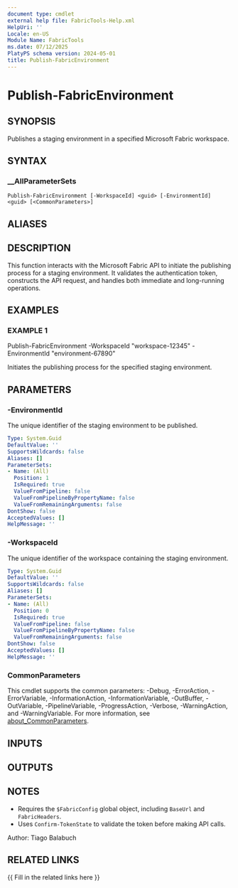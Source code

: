 ```yaml
---
document type: cmdlet
external help file: FabricTools-Help.xml
HelpUri: ''
Locale: en-US
Module Name: FabricTools
ms.date: 07/12/2025
PlatyPS schema version: 2024-05-01
title: Publish-FabricEnvironment
---
```


# Publish-FabricEnvironment

## SYNOPSIS

Publishes a staging environment in a specified Microsoft Fabric workspace.

## SYNTAX

### __AllParameterSets

```
Publish-FabricEnvironment [-WorkspaceId] <guid> [-EnvironmentId] <guid> [<CommonParameters>]
```

## ALIASES

## DESCRIPTION

This function interacts with the Microsoft Fabric API to initiate the publishing process for a staging environment.
It validates the authentication token, constructs the API request, and handles both immediate and long-running operations.

## EXAMPLES

### EXAMPLE 1

Publish-FabricEnvironment -WorkspaceId "workspace-12345" -EnvironmentId "environment-67890"

Initiates the publishing process for the specified staging environment.

## PARAMETERS

### -EnvironmentId

The unique identifier of the staging environment to be published.

```yaml
Type: System.Guid
DefaultValue: ''
SupportsWildcards: false
Aliases: []
ParameterSets:
- Name: (All)
  Position: 1
  IsRequired: true
  ValueFromPipeline: false
  ValueFromPipelineByPropertyName: false
  ValueFromRemainingArguments: false
DontShow: false
AcceptedValues: []
HelpMessage: ''
```

### -WorkspaceId

The unique identifier of the workspace containing the staging environment.

```yaml
Type: System.Guid
DefaultValue: ''
SupportsWildcards: false
Aliases: []
ParameterSets:
- Name: (All)
  Position: 0
  IsRequired: true
  ValueFromPipeline: false
  ValueFromPipelineByPropertyName: false
  ValueFromRemainingArguments: false
DontShow: false
AcceptedValues: []
HelpMessage: ''
```

### CommonParameters

This cmdlet supports the common parameters: -Debug, -ErrorAction, -ErrorVariable,
-InformationAction, -InformationVariable, -OutBuffer, -OutVariable, -PipelineVariable,
-ProgressAction, -Verbose, -WarningAction, and -WarningVariable. For more information, see
[about_CommonParameters](https://go.microsoft.com/fwlink/?LinkID=113216).

## INPUTS

## OUTPUTS

## NOTES

- Requires the `$FabricConfig` global object, including `BaseUrl` and `FabricHeaders`.
- Uses `Confirm-TokenState` to validate the token before making API calls.

Author: Tiago Balabuch

## RELATED LINKS

{{ Fill in the related links here }}

